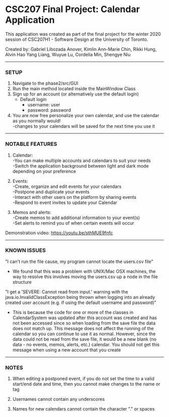 # CSC207 Final Project: Calendar Application

This application was created as part of the final project for the winter 2020 session of CSC207H1 - Software Design at
the University of Toronto. 

Created by: Gabriel Libozada Anover, Kimlin Ann-Marie Chin, Rikki Hung, Alvin Hao Yang Liang, Wuyue Lu, Cordelia Min, Shengye Niu

---------------------------------------------------
### SETUP

1. Navigate to the phase2/src/GUI
2. Run the main method located inside the MainWindow Class
3. Sign up for an account (or alternatively use the default login)  
    - Default login
        - username: user 
        - password: password  
4. You are now free personalize your own calendar, and use the calendar as you normally would!  
    -changes to your calendars will be saved for the next time you use it

---------------------------------------------------
### NOTABLE FEATURES

1. Calendar:  
    -You can make multiple accounts and calendars to suit your needs  
    -Switch the application background between light and dark mode depending on your preference  
    
2. Events:  
    -Create, organize and edit events for your calendars  
    -Postpone and duplicate your events   
    -Interact with other users on the platform by sharing events   
    -Respond to event invites to update your Calendar  
    
3. Memos and alerts:  
    -Create memos to add additional information to your event(s)  
    -Set alerts to remind you of when certain events will occur  

Demonstration video: https://youtu.be/sthMUE9fnfc
    
---------------------------------------------------
### KNOWN ISSUES

"I can't run the file cause, my program cannot locate the users.csv file"
- We found that this was a problem with UNIX/Mac OSX machines, the way to resolve this
    involves moving the users.csv up a node in the file structure
    
"I get a 'SEVERE: Cannot read from input.' warning with the java.io.InvalidClassException being 
thrown when logging into an already created user account (e.g. if using the default username and password)"
- This is because the code for one or more of the classes in CalendarSystem was updated after 
this account was created and has not been accessed since so when loading from the save file the 
data does not match up. This message does not affect the running of the calendar so you can continue 
to use it as normal. However, since the data could not be read from the save file, it would be a 
new blank (no data - no events, memos, alerts, etc.) calendar. You should not get this message when using 
a new account that you create
    
---------------------------------------------------
### NOTES

1. When editing a postponed event, if you do not set the time to a valid start/end date and time,
then you cannot make changes to the name or tag

2. Usernames cannot contain any underscores

3. Names for new calendars cannot contain the character "." or spaces
